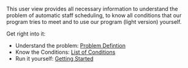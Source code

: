 This user view provides all necessary information to understand the problem
of automatic staff scheduling, to know all conditions that our program tries to meet
and to use our program (light version) yourself.

Get right into it:

- Understand the problem: [Problem Defintion](./problem-definition)
- Know the Conditions: [List of Conditions](./list-of-conditions)
- Run it yourself: [Getting Started](./getting-started-light-version)

